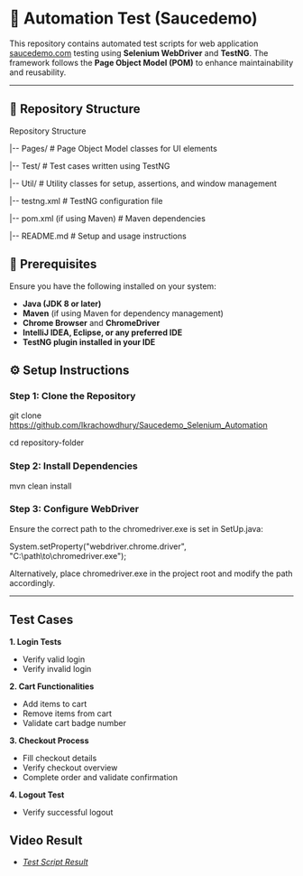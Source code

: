 # 🚀 Automation Test (Saucedemo)

This repository contains automated test scripts for web application [saucedemo.com](https://www.saucedemo.com/) testing using **Selenium WebDriver** and **TestNG**. The framework follows the **Page Object Model (POM)** to enhance maintainability and reusability.

---

## 📂 Repository Structure

Repository Structure

|-- Pages/                   # Page Object Model classes for UI elements

|-- Test/                    # Test cases written using TestNG

|-- Util/                    # Utility classes for setup, assertions, and window management

|-- testng.xml               # TestNG configuration file

|-- pom.xml (if using Maven) # Maven dependencies

|-- README.md                # Setup and usage instructions

## 🔧 Prerequisites

Ensure you have the following installed on your system:
- **Java (JDK 8 or later)**
- **Maven** (if using Maven for dependency management)
- **Chrome Browser** and **ChromeDriver**
- **IntelliJ IDEA, Eclipse, or any preferred IDE**
- **TestNG plugin installed in your IDE**

## ⚙️ Setup Instructions

### Step 1: Clone the Repository
git clone https://github.com/Ikrachowdhury/Saucedemo_Selenium_Automation

cd repository-folder

### Step 2: Install Dependencies
mvn clean install

### Step 3: Configure WebDriver
Ensure the correct path to the chromedriver.exe is set in SetUp.java:

System.setProperty("webdriver.chrome.driver", "C:\\path\\to\\chromedriver.exe");

Alternatively, place chromedriver.exe in the project root and modify the path accordingly.

--- 
## Test Cases

**1. Login Tests**
  - Verify valid login  
  - Verify invalid login

**2. Cart Functionalities**
  - Add items to cart
  - Remove items from cart  
  - Validate cart badge number 

**3. Checkout Process**
  - Fill checkout details
  - Verify checkout overview
  - Complete order and validate confirmation

**4. Logout Test**
  - Verify successful logout  

## Video Result
* [*Test Script Result*](https://youtu.be/LPNr2fhVzHU)

